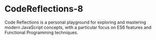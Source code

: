 # CodeReflections-8
Code Reflections is a personal playground for exploring and mastering modern JavaScript concepts, with a particular focus on ES6 features and Functional Programming techniques.
